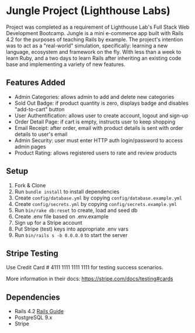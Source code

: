# Jungle Project (Lighthouse Labs)

Project was completed as a requirement of Lighthouse Lab's Full Stack Web Development Bootcamp. Jungle is a mini e-commerce app built with Rails 4.2 for the purposes of teaching Rails by example. The project's intention was to act as a "real-world" simulation, specifically: learning a new language, ecosystem and framework on the fly. With less than a week to learn Ruby, and a two days to learn Rails after inheriting an existing code base and implementing a variety of new features.

## Features Added

- Admin Categories: allows admin to add and delete new categories
- Sold Out Badge: if product quantity is zero, displays badge and disables "add-to-cart" button
- User Authentification: allows user to create account, logout and sign-up
- Order Detail Page: if cart is empty, instructs user to keep shopping
- Email Receipt: after order, email with product details is sent with order details to user's email
- Admin Security: user must enter HTTP auth login/password to access admin pages
- Product Rating: allows registered users to rate and review products

## Setup

1. Fork & Clone
2. Run `bundle install` to install dependencies
3. Create `config/database.yml` by copying `config/database.example.yml`
4. Create `config/secrets.yml` by copying `config/secrets.example.yml`
5. Run `bin/rake db:reset` to create, load and seed db
6. Create .env file based on .env.example
7. Sign up for a Stripe account
8. Put Stripe (test) keys into appropriate .env vars
9. Run `bin/rails s -b 0.0.0.0` to start the server

## Stripe Testing

Use Credit Card # 4111 1111 1111 1111 for testing success scenarios.

More information in their docs: <https://stripe.com/docs/testing#cards>

## Dependencies

- Rails 4.2 [Rails Guide](http://guides.rubyonrails.org/v4.2/)
- PostgreSQL 9.x
- Stripe
